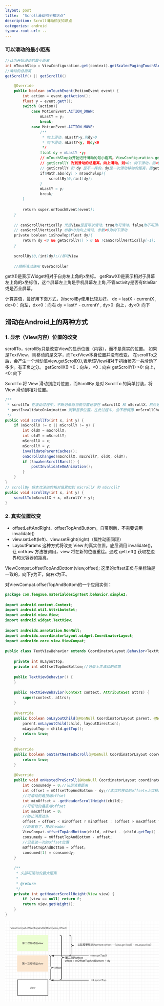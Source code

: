 ```yaml
---
layout: post
title:  "Scroll滑动相关知识点"
description: Scroll滑动相关知识点
categories: android
typora-root-url: ..
---
```


### 可以滑动的最小距离

```java
//认为开始滑动的最小距离
int mTouchSlop = ViewConfiguration.get(context).getScaledPagingTouchSlop();
//滑动的总距离
getScrollY() || getScrollX()
```

```java
    @Override
    public boolean onTouchEvent(MotionEvent event) {
        int action = event.getAction();
        float y = event.getY();
        switch (action){
            case MotionEvent.ACTION_DOWN:
                mLastY = y;
                break;
            case MotionEvent.ACTION_MOVE:
                /**
                 * 向上滑动，mLastY>y,则dy>0
                 * 向下滑动，mLastY<y, 则dy<0
                 */
                float dy = mLastY -y;
                // mTouchSlop为开始进行滑动的最小距离，ViewConfiguration.get(context).getScaledPagingTouchSlop()
                // getScrollY 为到滑动的总距离，向上滑动，则>0; 向下滑动，则<0
                // getScrollY 和 dy 是不一样的，dy是一次滑动移动的距离，而getScrollY是多次滑动的总距离，也时间view从初始值滑动到此时的总的移动距离
                if(Math.abs(dy) > mTouchSlop){
                    scrollBy(0,(int)dy);
                }
                mLastY = y;
                break;
        }

        return super.onTouchEvent(event);
    }

    // canScrollVertically 代表View是否可以滑动，true为可滑动，false为不可滑动，
    // canScrollVertically 参数>0为向上滑动，参数<0为向下滑动
    private boolean isShowTop(float dy){
        return dy <0 && getScrollY() > 0 && !canScrollVertically(-1);
    }

    scrollBy(0,(int)dy);//移动View

    //顺畅滑动使用 OverScroller
```

getX()是表示Widget相对于自身左上角的x坐标。
getRawX()是表示相对于屏幕左上角的x坐标值，这个屏幕左上角是手机屏幕左上角,不管activity是否有titleBar或是否全屏幕。

计算差值，最好用下面方式，对scrollBy使用比较友好。
dx = lastX - currentX , dx>0：向左，dx<0：向右
dy = lastY - currentY , dy>0: 向上，dy<0: 向下

## 滑动在Android上的两种方式

### 1. 显示（View内容）位置的改变

scrollTo，scrollBy只是改变View的显示位置（内容），而不是真实的位置。
如果是TextView，则移动的是文字，而TextView本身位置并没有改变。
在scrollTo之后，会产生一个滑动值view.getScrollX(),表示该View相对于初始状态一共滑动了多少。有正负之分。
getScrollX() >0：向左，<0：向右
getScrollY() >0: 向上，<0: 向下

ScrollTo 将 View 滑动到绝对位置，而ScrollBy 是对 ScrollTo 的简单封装，将 View 滑动到相对位置。

```java
/**
 * scrollTo 在滚动过程中，不断记录将当前位置记录在 mScrollX 和 mScrollX，然后通过 
 * postInvalidateOnAnimation 刷新显示位置。在此过程中，会不断调用 onScrollChanged，产生回调
 */
public void scrollTo(int x, int y) {
    if (mScrollX != x || mScrollY != y) {
        int oldX = mScrollX;
        int oldY = mScrollY;
        mScrollX = x;
        mScrollY = y;
        invalidateParentCaches();
        onScrollChanged(mScrollX, mScrollY, oldX, oldY);
        if (!awakenScrollBars()) {
            postInvalidateOnAnimation();
        }
    }
}
// scrollBy 将本次滚动的相对值累加到 mScrollX 和 mScrollY
public void scrollBy(int x, int y) {
    scrollTo(mScrollX + x, mScrollY + y);
}
```

### 2. 真实位置改变

- offsetLeftAndRight、offsetTopAndButtom，自带刷新，不需要调用invalidate()
- view.setLeft(left)、view.setRight(right)（属性动画同理）
- LayoutParams
这种方式将改变 View 的真实位置，底层调用 invalidate()，让 onDraw 方法被调用，view 将在新的位置重绘。通过 getLeft() 获取左边界和父容器的距离。

ViewCompat.offsetTopAndBottom(view,offset);
这里的offset正负与坐标轴是一致的，向下y为正，向右x为正。

对ViewCompat.offsetTopAndBottom的一个应用实例：
```java
package com.fengxue.materialdesigntest.behavior.simple2;

import android.content.Context;
import android.util.AttributeSet;
import android.view.View;
import android.widget.TextView;

import androidx.annotation.NonNull;
import androidx.coordinatorlayout.widget.CoordinatorLayout;
import androidx.core.view.ViewCompat;

public class TextViewBehavior extends CoordinatorLayout.Behavior<TextView> {

    private int mLayoutTop;
    private int mOffsetTopAndBottom;//记录上次滚动的位置

    public TextViewBehavior() {
    }

    public TextViewBehavior(Context context, AttributeSet attrs) {
        super(context, attrs);
    }

    @Override
    public boolean onLayoutChild(@NonNull CoordinatorLayout parent, @NonNull TextView child, int layoutDirection) {
        parent.onLayoutChild(child, layoutDirection);
        mLayoutTop = child.getTop();
        return true;
    }

    @Override
    public boolean onStartNestedScroll(@NonNull CoordinatorLayout coordinatorLayout, @NonNull TextView child, @NonNull View directTargetChild, @NonNull View target, int axes, int type) {
        return true;
    }

    @Override
    public void onNestedPreScroll(@NonNull CoordinatorLayout coordinatorLayout, @NonNull TextView child, @NonNull View target, int dx, int dy, @NonNull int[] consumed, int type) {
        int consumedy = 0;//记录消费距离
        int offset = mOffsetTopAndBottom - dy;//本次的移动的offset=上次移动的位置+新的移动距离（-dy）offset向上时为负
        //可滚动的最顶端offset
        int minOffset = -getHeaderScrollHeight(child);
        //可滚动的最底端offset
        int maxOffset = 0;
        //防止消费过头
        offset = offset < minOffset ? minOffset : (offset > maxOffset ? maxOffset : offset);
        //距离有了，移动header
        ViewCompat.offsetTopAndBottom(child, offset - (child.getTop() - mLayoutTop));
        consumedy = mOffsetTopAndBottom - offset;
        //记录这一次的offset位置
        mOffsetTopAndBottom = offset;
        consumed[1] = consumedy;
    }

    /**
     * 头部可滚动的最大距离
     *
     * @return
     */
    private int getHeaderScrollHeight(View view) {
        if (view == null) return 0;
        return view.getHeight();
    }
}
```

![offset的理解](/assets/images/2020-08-11/offset的理解.png)